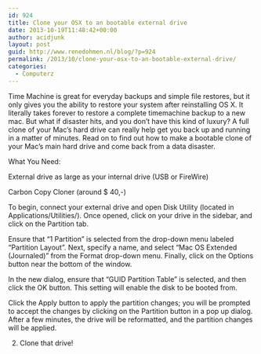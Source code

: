 ```yaml
---
id: 924
title: Clone your OSX to an bootable external drive
date: 2013-10-19T11:48:42+00:00
author: acidjunk
layout: post
guid: http://www.renedohmen.nl/blog/?p=924
permalink: /2013/10/clone-your-osx-to-an-bootable-external-drive/
categories:
  - Computerz
---
```

Time Machine is great for everyday backups and simple file restores, but it only gives you the ability to restore your system after reinstalling OS X. It literally takes forever to restore a complete timemachine backup to a new mac. But what if disaster hits, and you don&#8217;t have this kind of luxury? A full clone of your Mac’s hard drive can really help get you back up and running in a matter of minutes. Read on to find out how to make a bootable clone of your Mac&#8217;s main hard drive and come back from a data disaster.

What You Need:
  
External drive as large as your internal drive (USB or FireWire)
  
Carbon Copy Cloner (around $ 40,-)

To begin, connect your external drive and open Disk Utility (located in Applications/Utilities/). Once opened, click on your drive in the sidebar, and click on the Partition tab.

Ensure that “1 Partition” is selected from the drop-down menu labeled “Partition Layout&#8221;. Next, specify a name, and select “Mac OS Extended (Journaled)” from the Format drop-down menu. Finally, click on the Options button near the bottom of the window.

In the new dialog, ensure that “GUID Partition Table” is selected, and then click the OK button. This setting will enable the disk to be booted from.

Click the Apply button to apply the partition changes; you will be prompted to accept the changes by clicking on the Partition button in a pop up dialog. After a few minutes, the drive will be reformatted, and the partition changes will be applied.

2. Clone that drive!